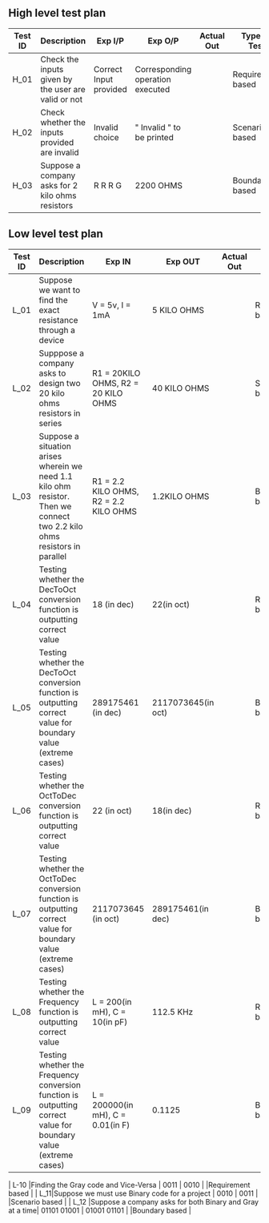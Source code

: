 


##  High level test plan

| **Test ID** | **Description**                                              | **Exp I/P** | **Exp O/P** | **Actual Out** |**Type Of Test**  |    
|-------------|--------------------------------------------------------------|------------|-------------|----------------|------------------|
|  H_01       |Check the inputs given by the user are valid or not           | Correct Input provided |Corresponding operation executed   |        |Requirement based |
|  H_02       |Check whether the inputs provided are invalid     | Invalid choice   |" Invalid " to be printed   |      |Scenario based  |
|  H_03       |Suppose a company asks for 2 kilo ohms resistors              | R R R G    |2200 OHMS    |     |Boundary based    |

## Low level test plan

| **Test ID** | **Description**                                              | **Exp IN** | **Exp OUT** | **Actual Out** |**Type Of Test**  |    
|-------------|--------------------------------------------------------------|------------|-------------|----------------|------------------|
|  L_01       |Suppose we want to find the exact resistance through a device |V = 5v, I = 1mA|5 KILO OHMS|  |Requirement based |
|  L_02       |Supppose a company asks to design two 20 kilo ohms resistors in series|R1 = 20KILO OHMS, R2 = 20 KILO OHMS|40 KILO OHMS||Scenario based    |
|  L_03       |Suppose a situation arises wherein we need 1.1 kilo ohm resistor. Then we connect two 2.2 kilo ohms resistors in parallel|R1 = 2.2 KILO OHMS, R2 = 2.2 KILO OHMS|1.2KILO OHMS||Boundary based    |
|  L_04       |Testing whether the DecToOct conversion function is outputting correct value|18 (in dec)|22(in oct)| |Requirement based    |
|  L_05       |Testing whether the DecToOct conversion function is outputting correct value for boundary value (extreme cases)| 289175461 (in dec)|2117073645(in oct)| |Boundary based    |
|  L_06       |Testing whether the OctToDec conversion function is outputting correct value|22 (in oct)|18(in dec)| |Requirement based    |
|  L_07       |Testing whether the OctToDec conversion function is outputting correct value for boundary value (extreme cases)| 2117073645  (in oct)| 289175461(in dec)| |Boundary based    |
|  L_08       |Testing whether the Frequency function is outputting correct value|L = 200(in mH), C = 10(in pF)|112.5 KHz| |Requirement based    |
|  L_09       |Testing whether the Frequency conversion function is outputting correct value for boundary value (extreme cases)|L = 200000(in mH), C = 0.01(in F) |0.1125| |Boundary based    |

|  L-10 |Finding the Gray code and Vice-Versa | 0011         | 0010        |                |Requirement based   |
|  L_11|Suppose we must use Binary code for a project | 0010         | 0011        |                |Scenario based      |
|  L_12 |Suppose a company asks for both Binary and Gray at a time| 01101 01001  | 01001 01101 |                |Boundary based      |

















